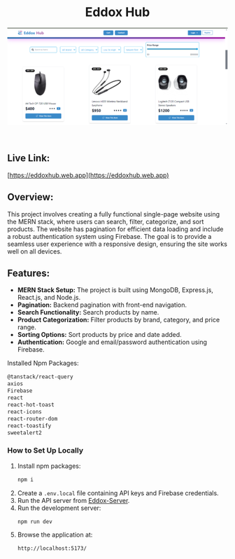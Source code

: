 
<h1 align="center">Eddox Hub </h1>


<p align="center">
  <img src="public/eddoxHub.png" alt="Hr Hub Pro">
</p>
<br>


## Live Link:

[https://eddoxhub.web.app](https://eddoxhub.web.app)

## Overview:
This project involves creating a fully functional single-page website using the MERN stack,
where users can search, filter, categorize, and sort products. The website has pagination for efficient
data loading and include a robust authentication system using Firebase.
The goal is to provide a seamless user experience with a responsive design, ensuring the site works well on all devices.

## Features:
- **MERN Stack Setup:** The project is built using MongoDB, Express.js, React.js, and Node.js.
- **Pagination:** Backend pagination with front-end navigation.
- **Search Functionality:** Search products by name.
- **Product Categorization:** Filter products by brand, category, and price range.
- **Sorting Options:** Sort products by price and date added.
- **Authentication:** Google and email/password authentication using Firebase.




Installed Npm Packages:
```
@tanstack/react-query
axios
Firebase
react
react-hot-toast
react-icons
react-router-dom
react-toastify
sweetalert2
```

### How to Set Up Locally

1. Install npm packages:
    ```sh
    npm i
    ```
2. Create a `.env.local` file containing API keys and Firebase credentials.
3. Run the API server from [Eddox-Server](https://github.com/younusFoysal/Eddox-Hub-Server).
4. Run the development server:
    ```sh
    npm run dev
    ```
5. Browse the application at:
    ```sh
    http://localhost:5173/
    ```

